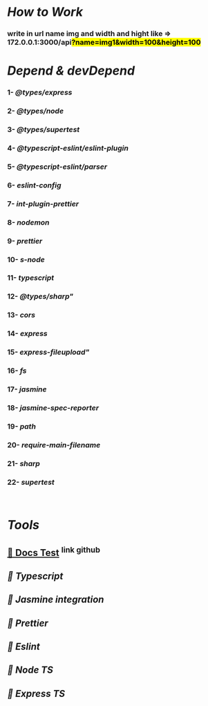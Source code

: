 # **_How to Work_**

### write in url name img and width and hight like => 172.0.0.1:3000/api<mark>?name=img1&width=100&height=100</mark>

# **_Depend & devDepend_**

### 1- **_@types/express_** <br>

### 2- **_@types/node_** <br>

### 3- **_@types/supertest_** <br>

### 4- **_@typescript-eslint/eslint-plugin_** <br>

### 5- **_@typescript-eslint/parser_** <br>

### 6- **_eslint-config_** <br>

### 7- **_int-plugin-prettier_** <br>

### 8- **_nodemon_** <br>

### 9- **_prettier_** <br>

### 10- **_s-node_** <br>

### 11- **_typescript_** <br>

### 12- **_@types/sharp"_** <br>

### 13- **_cors_** <br>

### 14- **_express_** <br>

### 15- **_express-fileupload"_** <br>

### 16- **_fs_** <br>

### 17- **_jasmine_** <br>

### 18- **_jasmine-spec-reporter_** <br>

### 19- **_path_** <br>

### 20- **_require-main-filename_** <br>

### 21- **_sharp_** <br>

### 22- **_supertest_** <br>

<br>

# **_Tools_**

## **<a  href="https://github.com/ladjs/supertest">🚀 Docs Test</a> <sup>link github</sup>**

## **_🚀 Typescript_**

## **_🚀 Jasmine integration_**

## **_🚀 Prettier_**

## **_🚀 Eslint_**

## **_🚀 Node TS_**

## **_🚀 Express TS_**
